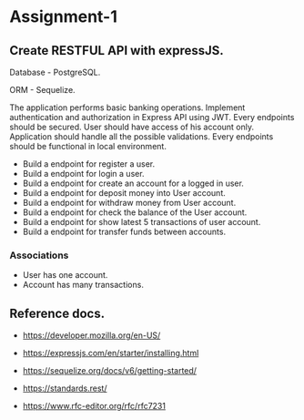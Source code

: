 # Assignment-1

## Create RESTFUL API with expressJS.

Database - PostgreSQL.

ORM - Sequelize.

The application performs basic banking operations. Implement authentication and authorization in Express API using JWT. Every endpoints should be secured. 
User should have access of his account only. Application should handle all the possible validations. Every endpoints should be functional in local environment.

- Build a endpoint for register a user.
- Build a endpoint for login a user.
- Build a endpoint for create an account for a logged in user.
- Build a endpoint for deposit money into User account.
- Build a endpoint for withdraw money from User account.
- Build a endpoint for check the balance of the User account.
- Build a endpoint for show latest 5 transactions of user account.
- Build a endpoint for transfer funds between accounts.

### Associations 
- User has one account.
- Account has many transactions.

## Reference docs.

- https://developer.mozilla.org/en-US/

- https://expressjs.com/en/starter/installing.html

- https://sequelize.org/docs/v6/getting-started/

- https://standards.rest/

- https://www.rfc-editor.org/rfc/rfc7231
